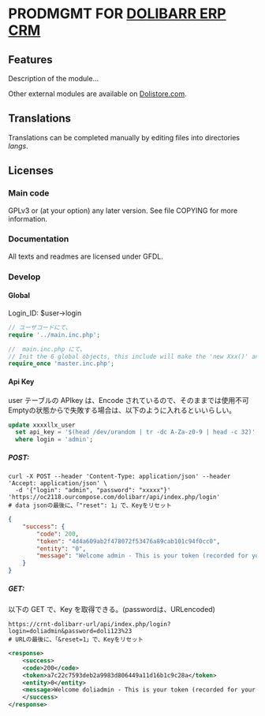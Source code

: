 # PRODMGMT FOR [DOLIBARR ERP CRM](https://www.dolibarr.org)

## Features

Description of the module...

<!--
![Screenshot prodmgmt](img/screenshot_prodmgmt.png?raw=true "ProdMgmt"){imgmd}
-->

Other external modules are available on [Dolistore.com](https://www.dolistore.com).

## Translations

Translations can be completed manually by editing files into directories *langs*.

<!--
This module contains also a sample configuration for Transifex, under the hidden directory [.tx](.tx), so it is possible to manage translation using this service.

For more informations, see the [translator's documentation](https://wiki.dolibarr.org/index.php/Translator_documentation).

There is a [Transifex project](https://transifex.com/projects/p/dolibarr-module-template) for this module.
-->

<!--

## Installation

### From the ZIP file and GUI interface

If the module is a ready to deploy zip file, so with a name module_xxx-version.zip (like when downloading it from a market place like [Dolistore](https://www.dolistore.com)),
go into menu ```Home - Setup - Modules - Deploy external module``` and upload the zip file.

Note: If this screen tell you that there is no "custom" directory, check that your setup is correct:

- In your Dolibarr installation directory, edit the ```htdocs/conf/conf.php``` file and check that following lines are not commented:

    ```php
    //$dolibarr_main_url_root_alt ...
    //$dolibarr_main_document_root_alt ...
    ```

- Uncomment them if necessary (delete the leading ```//```) and assign a sensible value according to your Dolibarr installation

    For example :

    - UNIX:
        ```php
        $dolibarr_main_url_root_alt = '/custom';
        $dolibarr_main_document_root_alt = '/var/www/Dolibarr/htdocs/custom';
        ```

    - Windows:
        ```php
        $dolibarr_main_url_root_alt = '/custom';
        $dolibarr_main_document_root_alt = 'C:/My Web Sites/Dolibarr/htdocs/custom';
        ```

### From a GIT repository

Clone the repository in ```$dolibarr_main_document_root_alt/prodmgmt```

```sh
cd ....../custom
git clone git@github.com:gitlogin/prodmgmt.git prodmgmt
```

### <a name="final_steps"></a>Final steps

From your browser:

  - Log into Dolibarr as a super-administrator
  - Go to "Setup" -> "Modules"
  - You should now be able to find and enable the module

-->

## Licenses

### Main code

GPLv3 or (at your option) any later version. See file COPYING for more information.

### Documentation

All texts and readmes are licensed under GFDL.


### Develop

#### Global

Login_ID: $user->login

```php
// ユーザコードにて、
require '../main.inc.php';

//  main.inc.php にて、
// Init the 6 global objects, this include will make the 'new Xxx()' and set properties for: $conf, $db, $langs, $user, $mysoc, $hookmanager
require_once 'master.inc.php';
```

#### Api Key

user テーブルの APIkey は、Encode されているので、そのままでは使用不可 
Emptyの状態からで失敗する場合は、以下のように入れるといいらしい。

```sql
update xxxxllx_user 
  set api_key = '$(head /dev/urandom | tr -dc A-Za-z0-9 | head -c 32)'
  where login = 'admin';
```

##### POST:

```
curl -X POST --header 'Content-Type: application/json' --header 'Accept: application/json' \
  -d '{"login": "admin", "password": "xxxxx"}' 'https://oc2118.ourcompose.com/dolibarr/api/index.php/login'
# data jsonの最後に、「"reset": 1」で、Keyをリセット 
```

```json
{
    "success": {
        "code": 200,
        "token": "4d4a609ab2f478072f53476a89cab101c94f0cc0",
        "entity": "0",
        "message": "Welcome admin - This is your token (recorded for your user). You can use it to make any REST API call, or enter it into the DOLAPIKEY field to use the Dolibarr API explorer."
    }
}
```

##### GET:
以下の GET で、Key を取得できる。(passwordは、URLencoded) 

```
https://crnt-dolibarr-url/api/index.php/login?login=doliadmin&password=doli123%23 
# URLの最後に、「&reset=1」で、Keyをリセット
```

```xml
<response>
    <success>
    <code>200</code>
    <token>a7c22c7593deb2a9983d806449a11d16b1c9c28a</token>
    <entity>0</entity>
    <message>Welcome doliadmin - This is your token (recorded for your user). You can use it to make any REST API call, or enter it into the DOLAPIKEY field to use the Dolibarr API explorer.</message>
    </success>
</response>
```
